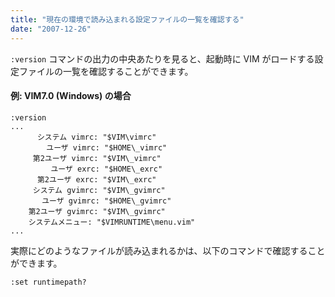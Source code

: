 ```yaml
---
title: "現在の環境で読み込まれる設定ファイルの一覧を確認する"
date: "2007-12-26"
---
```


`:version` コマンドの出力の中央あたりを見ると、起動時に VIM がロードする設定ファイルの一覧を確認することができます。

#### 例: VIM7.0 (Windows) の場合

~~~
:version
...
      システム vimrc: "$VIM\vimrc"
        ユーザ vimrc: "$HOME\_vimrc"
     第2ユーザ vimrc: "$VIM\_vimrc"
         ユーザ exrc: "$HOME\_exrc"
      第2ユーザ exrc: "$VIM\_exrc"
     システム gvimrc: "$VIM\_gvimrc"
       ユーザ gvimrc: "$HOME\_gvimrc"
    第2ユーザ gvimrc: "$VIM\_gvimrc"
    システムメニュー: "$VIMRUNTIME\menu.vim"
...
~~~

実際にどのようなファイルが読み込まれるかは、以下のコマンドで確認することができます。

~~~
:set runtimepath?
~~~

